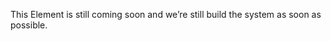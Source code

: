 This Element is still coming soon and we’re still build the system as soon as possible.

<div data-insert-component="ImageGrid">
  <div>
    
  </div>
  <div>
    <div class="coming-soon__right-top"></div>
  </div>
</div>